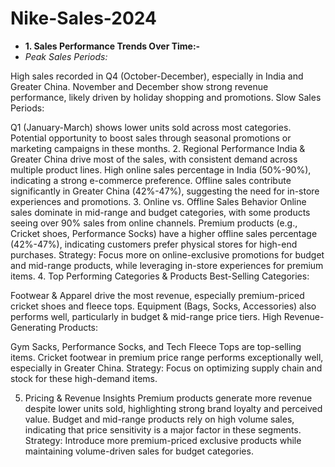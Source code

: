 # Nike-Sales-2024

- **1. Sales Performance Trends Over Time:-**
- *Peak Sales Periods:*

High sales recorded in Q4 (October-December), especially in India and Greater China.
November and December show strong revenue performance, likely driven by holiday shopping and promotions.
Slow Sales Periods:

Q1 (January-March) shows lower units sold across most categories.
Potential opportunity to boost sales through seasonal promotions or marketing campaigns in these months.
2. Regional Performance
India & Greater China drive most of the sales, with consistent demand across multiple product lines.
High online sales percentage in India (50%-90%), indicating a strong e-commerce preference.
Offline sales contribute significantly in Greater China (42%-47%), suggesting the need for in-store experiences and promotions.
3. Online vs. Offline Sales Behavior
Online sales dominate in mid-range and budget categories, with some products seeing over 90% sales from online channels.
Premium products (e.g., Cricket shoes, Performance Socks) have a higher offline sales percentage (42%-47%), indicating customers prefer physical stores for high-end purchases.
Strategy: Focus more on online-exclusive promotions for budget and mid-range products, while leveraging in-store experiences for premium items.
4. Top Performing Categories & Products
Best-Selling Categories:

Footwear & Apparel drive the most revenue, especially premium-priced cricket shoes and fleece tops.
Equipment (Bags, Socks, Accessories) also performs well, particularly in budget & mid-range price tiers.
High Revenue-Generating Products:

Gym Sacks, Performance Socks, and Tech Fleece Tops are top-selling items.
Cricket footwear in premium price range performs exceptionally well, especially in Greater China.
Strategy: Focus on optimizing supply chain and stock for these high-demand items.

5. Pricing & Revenue Insights
Premium products generate more revenue despite lower units sold, highlighting strong brand loyalty and perceived value.
Budget and mid-range products rely on high volume sales, indicating that price sensitivity is a major factor in these segments.
Strategy: Introduce more premium-priced exclusive products while maintaining volume-driven sales for budget categories.
